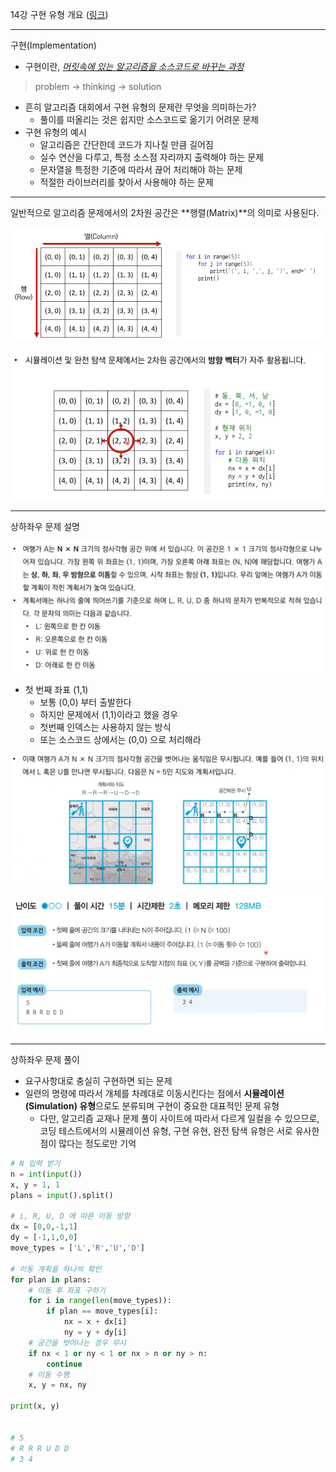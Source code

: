  14강 구현 유형 개요 ([링크](https://youtu.be/puH2p1CQEg4))

---

구현(Implementation)

- 구현이란, <u>*머릿속에 있는 알고리즘을 소스코드로 바꾸는 과정*</u>

> problem → thinking → solution

- 흔히 알고리즘 대회에서 구현 유형의 문제란 무엇을 의미하는가?
  - 풀이를 떠올리는 것은 쉽지만 소스코드로 옮기기 어려운 문제
- 구현 유형의 예시
  - 알고리즘은 간단한데 코드가 지나칠 만큼 길어짐
  - 실수 연산을 다루고, 특정 소스점 자리까지 출력해야 하는 문제
  - 문자열을 특정한 기준에 따라서 끊어 처리해야 하는 문제
  - 적절한 라이브러리를 찾아서 사용해야 하는 문제

---

일반적으로 알고리즘 문제에서의 2차원 공간은 **행렬(Matrix)**의 의미로 사용된다.

![lec14-01](./img/lec14-01.png)

![lec14-02](./img/lec14-02.png)

---

상하좌우 문제 설명

![lec14-03](./img/lec14-03.png)

- 첫 번째 좌표 (1,1)
  -  보통 (0,0) 부터 출발한다
  - 하지만 문제에서 (1,1)이라고 했을 경우
  - 첫번째 인덱스는 사용하지 않는 방식
  - 또는 소스코드 상에서는 (0,0) 으로 처리해라

![lec14-04](./img/lec14-04.png)

![lec14-05](./img/lec14-05.png)



---

상하좌우 문제 풀이

- 요구사항대로 충실히 구현하면 되는 문제
- 일련의 명령에 따라서 개체를 차례대로 이동시킨다는 점에서 **시뮬레이션(Simulation) 유형**으로도 분류되며 구현이 중요한 대표적인 문제 유형
  - 다만, 알고리즘 교재나 문제 풀이 사이트에 따라서 다르게 일컬을 수 있으므로, 코딩 테스트에서의 시뮬레이션 유형, 구현 유현, 완전 탐색 유형은 서로 유사한 점이 많다는 정도로만 기억

```python
# N 입력 받기
n = int(input())
x, y = 1, 1
plans = input().split()

# i, R, U, D 에 따른 이동 방향
dx = [0,0,-1,1]
dy = [-1,1,0,0]
move_types = ['L','R','U','D']

# 이동 계획을 하나씩 확인
for plan in plans:
    # 이동 후 좌표 구하기
    for i in range(len(move_types)):
        if plan == move_types[i]:
            nx = x + dx[i]
            ny = y + dy[i]
    # 공간을 벗어나는 경우 무시
    if nx < 1 or ny < 1 or nx > n or ny > n:
        continue
    # 이동 수행
    x, y = nx, ny
        
print(x, y)


# 5
# R R R U D D
# 3 4
```

